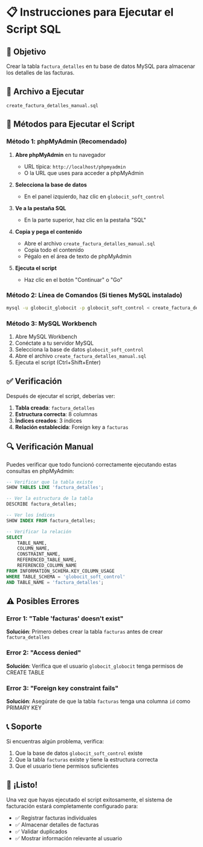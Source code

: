 # 📋 Instrucciones para Ejecutar el Script SQL

## 🎯 Objetivo
Crear la tabla `factura_detalles` en tu base de datos MySQL para almacenar los detalles de las facturas.

## 📁 Archivo a Ejecutar
`create_factura_detalles_manual.sql`

## 🚀 Métodos para Ejecutar el Script

### Método 1: phpMyAdmin (Recomendado)

1. **Abre phpMyAdmin** en tu navegador
   - URL típica: `http://localhost/phpmyadmin`
   - O la URL que uses para acceder a phpMyAdmin

2. **Selecciona la base de datos**
   - En el panel izquierdo, haz clic en `globocit_soft_control`

3. **Ve a la pestaña SQL**
   - En la parte superior, haz clic en la pestaña "SQL"

4. **Copia y pega el contenido**
   - Abre el archivo `create_factura_detalles_manual.sql`
   - Copia todo el contenido
   - Pégalo en el área de texto de phpMyAdmin

5. **Ejecuta el script**
   - Haz clic en el botón "Continuar" o "Go"

### Método 2: Línea de Comandos (Si tienes MySQL instalado)

```bash
mysql -u globocit_globocit -p globocit_soft_control < create_factura_detalles_manual.sql
```

### Método 3: MySQL Workbench

1. Abre MySQL Workbench
2. Conéctate a tu servidor MySQL
3. Selecciona la base de datos `globocit_soft_control`
4. Abre el archivo `create_factura_detalles_manual.sql`
5. Ejecuta el script (Ctrl+Shift+Enter)

## ✅ Verificación

Después de ejecutar el script, deberías ver:

1. **Tabla creada**: `factura_detalles`
2. **Estructura correcta**: 8 columnas
3. **Índices creados**: 3 índices
4. **Relación establecida**: Foreign key a `facturas`

## 🔍 Verificación Manual

Puedes verificar que todo funcionó correctamente ejecutando estas consultas en phpMyAdmin:

```sql
-- Verificar que la tabla existe
SHOW TABLES LIKE 'factura_detalles';

-- Ver la estructura de la tabla
DESCRIBE factura_detalles;

-- Ver los índices
SHOW INDEX FROM factura_detalles;

-- Verificar la relación
SELECT 
    TABLE_NAME,
    COLUMN_NAME,
    CONSTRAINT_NAME,
    REFERENCED_TABLE_NAME,
    REFERENCED_COLUMN_NAME
FROM INFORMATION_SCHEMA.KEY_COLUMN_USAGE 
WHERE TABLE_SCHEMA = 'globocit_soft_control' 
AND TABLE_NAME = 'factura_detalles';
```

## ⚠️ Posibles Errores

### Error 1: "Table 'facturas' doesn't exist"
**Solución**: Primero debes crear la tabla `facturas` antes de crear `factura_detalles`

### Error 2: "Access denied"
**Solución**: Verifica que el usuario `globocit_globocit` tenga permisos de CREATE TABLE

### Error 3: "Foreign key constraint fails"
**Solución**: Asegúrate de que la tabla `facturas` tenga una columna `id` como PRIMARY KEY

## 📞 Soporte

Si encuentras algún problema, verifica:
1. Que la base de datos `globocit_soft_control` existe
2. Que la tabla `facturas` existe y tiene la estructura correcta
3. Que el usuario tiene permisos suficientes

## 🎉 ¡Listo!

Una vez que hayas ejecutado el script exitosamente, el sistema de facturación estará completamente configurado para:
- ✅ Registrar facturas individuales
- ✅ Almacenar detalles de facturas
- ✅ Validar duplicados
- ✅ Mostrar información relevante al usuario 